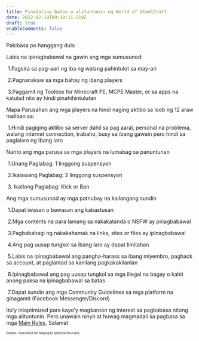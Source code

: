 ```yaml
---
title: Pinadaling batas o alituntunin ng World of SteelCraft
date: 2022-02-19T09:18:11.519Z
draft: true
enableComments: false
---
```

<!-- wp:paragraph {"textColor":"black"} -->

<p class="has-black-color has-text-color">Pakibasa po hanggang dulo</p>
<!-- /wp:paragraph -->

<!-- wp:paragraph {"textColor":"black"} -->

<p class="has-black-color has-text-color">Labis na ipinagbabawal na gawin ang mga sumusunod:</p>
<!-- /wp:paragraph -->

<!-- wp:paragraph {"textColor":"black"} -->

<p class="has-black-color has-text-color">&nbsp;1.Pagsira sa pag-aari ng iba ng walang pahintulot sa may-ari</p>
<!-- /wp:paragraph -->

<!-- wp:paragraph {"textColor":"black"} -->

<p class="has-black-color has-text-color">&nbsp;2.Pagnanakaw sa mga bahay ng ibang players</p>
<!-- /wp:paragraph -->

<!-- wp:paragraph {"textColor":"black"} -->

<p class="has-black-color has-text-color">&nbsp;3.Paggamit ng Toolbox for Minecraft PE, MCPE Master, or sa apps na katulad nito ay hindi pinahihintulutan</p>
<!-- /wp:paragraph -->

<!-- wp:paragraph {"textColor":"black"} -->

<p class="has-black-color has-text-color">Mapa Parusahan ang mga players na hindi naging aktibo sa loob ng 12 araw maliban sa:</p>
<!-- /wp:paragraph -->

<!-- wp:paragraph {"textColor":"black"} -->

<p class="has-black-color has-text-color">&nbsp;1.Hindi pagiging aktibo sa server dahil sa pag aaral, personal na problema, walang internet connection, trabaho, busy sa ibang gawain pero hindi sa paglalaro ng ibang laro</p>
<!-- /wp:paragraph -->

<!-- wp:paragraph {"textColor":"black"} -->

<p class="has-black-color has-text-color">Narito ang mga parusa sa mga players na lumabag sa panuntunan</p>
<!-- /wp:paragraph -->

<!-- wp:paragraph {"textColor":"black"} -->

<p class="has-black-color has-text-color">&nbsp;1.Unang Paglabag: 1 linggong suspensyon</p>
<!-- /wp:paragraph -->

<!-- wp:paragraph {"textColor":"black"} -->

<p class="has-black-color has-text-color">&nbsp;2.Ikalawang Paglabag: 2 linggong suspensyon</p>
<!-- /wp:paragraph -->

<!-- wp:paragraph {"textColor":"black"} -->

<p class="has-black-color has-text-color">&nbsp;3. Ikatlong Paglabag: Kick or Ban</p>
<!-- /wp:paragraph -->

<!-- wp:paragraph {"textColor":"black"} -->

<p class="has-black-color has-text-color">Ang mga sumusunod ay mga patnubay na kailangang sundin</p>
<!-- /wp:paragraph -->

<!-- wp:paragraph {"textColor":"black"} -->

<p class="has-black-color has-text-color">&nbsp;1.Dapat iwasan o bawasan ang kabastusan</p>
<!-- /wp:paragraph -->

<!-- wp:paragraph {"textColor":"black"} -->

<p class="has-black-color has-text-color">&nbsp;2.Mga contents na para lamang sa nakakatanda o NSFW ay pinagbabawal</p>
<!-- /wp:paragraph -->

<!-- wp:paragraph {"textColor":"black"} -->

<p class="has-black-color has-text-color">&nbsp;3.Pagbabahagi ng nakakahamak na links, sites or files ay ipinagbabawal</p>
<!-- /wp:paragraph -->

<!-- wp:paragraph {"textColor":"black"} -->

<p class="has-black-color has-text-color">&nbsp;4.Ang pag uusap tungkol sa ibang laro ay dapat limitahan</p>
<!-- /wp:paragraph -->

<!-- wp:paragraph {"textColor":"black"} -->

<p class="has-black-color has-text-color">&nbsp;5.Labis na ipinagbabawal ang pangha-harass sa ibang miyembro, paghack sa account, at paglantad sa kanilang pagkakakilanlan</p>
<!-- /wp:paragraph -->

<!-- wp:paragraph {"textColor":"black"} -->

<p class="has-black-color has-text-color">&nbsp;6.Ipinagbabawal ang pag uusap tungkol sa mga illegal na bagay o kahit anong paksa na ipinagbabawal sa batas</p>
<!-- /wp:paragraph -->

<!-- wp:paragraph {"textColor":"black"} -->

<p class="has-black-color has-text-color">&nbsp;7.Dapat sundin ang mga Community Guidelines sa mga platform na ginagamit (Facebook Messenger/Discord)</p>
<!-- /wp:paragraph -->

<!-- wp:paragraph {"textColor":"black"} -->

<p class="has-black-color has-text-color">Ito’y inioptimized para kayo’y magkaroon ng interest sa pagbabasa nitong mga alituntunin. Pero unawain ninyo at huwag magmadali sa pagbasa sa mga <a href="http://worldofsteelcraft.tk/rules/tl">Main Rules</a>. Salamat</p>
<!-- /wp:paragraph -->

<!-- wp:paragraph -->

<p></p>
<!-- /wp:paragraph -->

<!-- wp:paragraph -->

<p></p>
<!-- /wp:paragraph -->

<!-- wp:paragraph {"style":{"typography":{"fontSize":8}}} -->

<p style="font-size:8px">Credits: Yxles3403 for helping to optimize this rules</p>
<!-- /wp:paragraph -->

<!-- wp:block {"ref":258} /-->